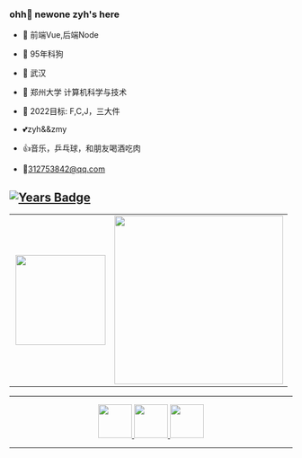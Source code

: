 ### ohh👋 newone zyh's here



- :orange_book:  前端Vue,后端Node

- :pig2: 95年科狗

- :office: 武汉                                                 

- 🏫 郑州大学 计算机科学与技术                                                                  

- :dart: 2022目标: F,C,J，三大件

- :two_hearts:zyh&&zmy

- :thumbsup:音乐，乒乓球，和朋友喝酒吃肉

- :e-mail:312753842@qq.com


[![Years Badge](https://badges.pufler.dev/years/yuhaozhai)](https://badges.pufler.dev) 
---



  <table style="margin-left: auto; margin-right: auto">
        <tr>
            <td>
            <img align="right" height="160" src="https://github-readme-stats.vercel.app/api?username=yuhaozhai&show_icons=true&icon_color=5cb3cc&text_color=ee3f4d&bg_color=ffffff&hide_title=true" />
            </td>
            <td>
               <img src="https://count.getloli.com/get/@yuhaozhai?theme=rule34" width="300" />
            </td>
        </tr>
    </table>

---

<p  align="center">  

 <a href="http://106.15.192.87/">

  <img src="https://img.icons8.com/external-soft-fill-juicy-fish/2x/external-bolt-essentials-soft-fill-soft-fill-juicy-fish.png" width="60px"/>  

</a>  

<a href="https://space.bilibili.com/23169505">

  <img src="https://img.icons8.com/color/2x/bilibili.png" width="60px"/>  

</a>
<a href="https://www.zhihu.com/people/yizhi-you-you-zi">

  <img src="https://img.icons8.com/material-outlined/2x/zhihu.png" width="60px"/>  

</a>

</p>

---


